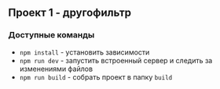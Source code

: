## Проект 1 - другофильтр

### Доступные команды

* `npm install` - установить зависимости
* `npm run dev` - запустить встроенный сервер и следить за изменениями файлов
* `npm run build` - собрать проект в папку `build`
